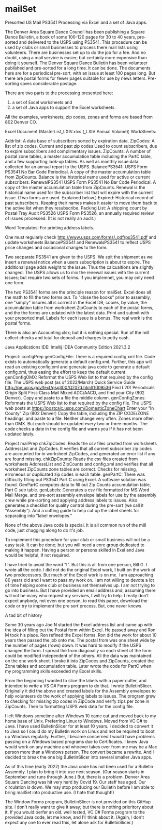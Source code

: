 # mailSet
Presorted US Mail PS3541 Processing via Excel and a set of Java apps.

The Denver Area Square Dance Council has been publishing a Square Dance
Bulletin, a book of some 100-120 pages for 30 to 40 years, pre-sorted
and delivered to the USPS using PS3541.  This procedure can be used
by clubs or small businesses to process there mail lists using
volunteers.  There are businesses set up to do the job for a fee.
And no doubt, using a mail service is easier; but certainly more expensive
than doing it yourself.  The Denver Square Dance Bulletin has been
volunteer published and pre-sorted for a long time.  It can be done.
The documents here are for a periodical pre-sort, with an issue at least
100 pages long.  But there are postal forms for fewer pages suitable
for use by news letters.  Pre-sorting saves considerable postage.

There are two parts to the processing presented here:
   1) a set of Excel worksheets and
   2) a set of Java apps to support the Excel worksheets.

All the examples, worksheets, zip codes, zones and forms are
based from 802 Denver CO.

Excel Document (MasterList_LXIV.xlxs (_LXIV Annual Volume))
WorkSheets:

Addrlist:        A data base of subscribers sorted by expiration date.
ZipCodes:        A list of zip codes.  Current and past zip codes
                 Used to count subscribers, due to expire subscribers
                 and complimentary issues.
ZipCounts:       A number of postal zone tables, a master accumulation
                 table including the PartC table, and a few supporting
                 look-up tables.  As well as monthly issue data collected
                 for an annual report to the USPS.
BalancePS3541:   USPS Form PS3541 No Bar Code Periodical.  A copy
                 of the master accumulation table from ZipCounts.
                 Balance is the historical name used for active or
                 current subscribers.
RenewalPS3541    USPS Form PS3541 No Bar Code Periodical.  A copy
                 of the master accumulation table from ZipCounts.
                 Renewal is the historical name used for the subscriber
                 list that will expire with the current issue.
                 (Two forms are used.  Explained below.)
Expired:         Historical record of past subscribers.  Keeping their
                 names makes it easier to move them back to the active
                 list when they resubscribe.
Packing List:    A shipping count by Postal Tray
Audit PS3526     USPS Form PS3526, an annually required review of
                 issues processed. (It is not really an audit.)

Word Templates:  For printing address labels.

One must regularly check http://www.usps.com/forms/_pdf/ps3541.pdf
and update worksheets BalancePS3541 and RenewalsPS3541 to reflect
USPS price changes and occasional changes to the form.

Two secparate PS3541 are given to the USPS.  We spit the shipment as
we insert a renewal notice when a users subscription is about to
expire.  The additional page adds weight to the issue.  Thus the
calcualtions are slightly changed.  The USPS allows us to mix the
renewal issues with the current issues; but require two sets of
forms. If you implemnet, you may only need one form.

The two PS3541 forms are the principle reason for mailSet.  Excel
does all the math to fill the two forms out.  To "close the books"
prior to assembly, one "simply" insures all is correct in the Excel
DB, copies, by value, the accumulation table from worksheet ZipCounts
to each of the postal forms, and the the forms are updated with
the latest data.  Print and submit with your presorted mail.  Labels
for each issue is a bonus.  The real work is the postal forms.

There is also an Accounting.xlsx; but it is nothing special.
Run of the mill collect checks and total for deposit and
charges to petty cash.


Java Applications
IDE: Intellij IDEA Community Edition 2021.3.2

Project: configPrep
genConfigFile:   There is a required config.xml file.  Code exists to
                 automatically generate a default config.xml.  Further,
                 this app will read an existing config.xml and generate
                 java code to generate a default config.xml, thus
                 easing the effort to keep the default current.
genConfigOMX:    Reformat the USPS Web list to that required by
                 the config file.
                 The USPS web post (as of 2022/March) Quick Service Guide
                 http://pe.usps.gov/text/qsg300/Q207d.htm#1009536
                 Find L201 Periodicals Origin Split First-Class Mail
                 Mixed ADC/AACD, and find your City (802 Denver).
                 Copy and paste to a file the middle column.
genConfigZones:  Reformats the USPS Web list to that required by
                 the config file.
                 The USPS web posts at https://postcalc.usps.com/DomesticZoneChart
                 Enter your "In County" Zip (802 Denver)
                 Copy the table, including the ZIP CODE/ZONE headings,
                 and paste to a file.
Neither change very often.  Zones more often than OMX.  But each should
be updated every two or three months.  The code checks a date in the
config file and warns you if it has not been updated lately.

Project mailPrep
chkZipCodes:     Reads the csv files created from worksheets AddressList
                 and ZipCodes.  It verifies that all current subscriber
                 zip codes are accounted for in worksheet ZipCodes, and
                 generated an error list if any are found missing.
chkZipCounts:    Reads the csv files created from worksheets AddressList
                 and ZipCounts and config.xml and verifies that all
                 worksheet ZipCounts zone tables are correct.  Checks for
                 missing, erroneous or duplicated zip codes in each table.
genPartC:        There was difficulty filling out PS3541 Part C using
                 Excel.  A software solution was found.  GenPartC computes
                 data to fill out Zip Counts accumulation table, Part C
                 sub table.
genLabels:       Generates a csv file formatted for MS Word Mail Merge.
                 and pre-sort assembly envelope labels for use by
                 the assembly crew while pre-sorting and applying address
                 labels to issues.  Also generates a checklist for
                 quality control during the pre-sort (we call it "Assembly").
                 And a cutting guide to help cut up the label sheets for
                 separating into "label envelopes."

None of the above Java code is special.  It is all common run of the
mill code, just chugging along to do it's job.

To implement this procedure for your club or small business will not
be a easy task.  It can be done; but you will need a core group
dedicated to making it happen.  Having a person or persons skilled in
Exel and Java would be helpful, if not required.

I have tried to avoid the word "I".  But this is all from one person,
Bill G.  I wrote all the code.  I did not do the original Excel work, I
built on the work of two predecessors.  But much of the Excel work is
on me.  I am approaching 80 years old and I want to pass my work on.  I
am not willing to devote a lot of time helping some club or business
set themselves up.  I am not trying to go into business.  But I have
provided an email address and, assuming there will not be many who
request my services, I will try to help.  I really don't expect
anybody, not even one person, to read this paper, download the code or
try to implement the pre sort process.  But, one never knows.

A tad bit of history

Some 30 years ago Joe N started the Excel address list and came up
with the idea of filling out the Postal form within Excel.  He passed
away and Ron M took his place.  Ron refined the Excel forms.  Ron did
the work for about 10 years then passed the job onto me.  The postal
from was one sheet wide by the number of pages (rows) down.  It was
hard to modify if the USPS changed the form.  I spread the from
diagonally so each sheet of the form could be modified independent of
the others.  All the data was maintained on the one work sheet.
I broke it into ZipCodes and ZipCounts, created the Zone tables and
accumulation table.  Later wrote the code for PartC when my
programming skills exceeded my Excel skills.

From the beginning I wanted to slice the labels with a paper cutter,
and intended to write a VS C# Forms program to do that.  I wrote
BulletinSlicer.  Originally it did the above and created labels for
the Assembly envelopes to help volunteers do the work of applying
labels to issues.  The program grew to checking for missing zip codes
in ZipCode and verify zips per zone in ZipCounts.  Then to formatting
USPS web data for the config file.

I left Windows sometime after Windows 10 came out and moved back to my
home base of Unix.  Preferring Linux to Windows.  Moved from VC C# to
Java.  I have used BulletinSlicer for at least 10 years.  I decided to
convert it to Java so I could do my Bulletin work on Linux and not be
required to boot up Windows regularly.  Further, I became concerned I
would have problems passing on a Windows based programs due to
Certificates.  I knew Java would work on any machine and whoever takes
over from me may be a Mac person more than a Windows person.  The
convert became a rewrite.  And I decided to break the one big
BulletinSlicer into several smaller Java apps.

As of this time (early 2022) the Java code has not been used for a
Bulletin Assembly.  I plan to bring it into use next season.  (Our
season starts in September and runs through June.) But, there is a
problem.  Denver Area Square Dancing was hit very hard by Covid 19.
Our staff has aged.  Our circulation is down.  We may stop producing
our Bulletin before I am able to bring mailSet into productive use.
(I hate that thought!)

The Window Forms program, BulletinSlicer is not provided on this
GitHup site.  I don't really want to give it away; but there is
nothing prioritory about it.  If you would perfer an old. well tested,
VC C# Forms program to the provided Java code, let me know, and I'll
think about it.  (Again, I don't expect any one to ever read this, let
alone ask for BulletinSlicer.)

